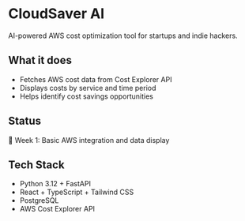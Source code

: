 # CloudSaver AI

AI-powered AWS cost optimization tool for startups and indie hackers.

## What it does
- Fetches AWS cost data from Cost Explorer API
- Displays costs by service and time period
- Helps identify cost savings opportunities

## Status
🚧 Week 1: Basic AWS integration and data display

## Tech Stack
- Python 3.12 + FastAPI
- React + TypeScript + Tailwind CSS
- PostgreSQL
- AWS Cost Explorer API
